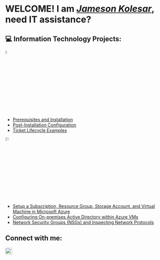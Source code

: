   <h1>WELCOME! I am <i><a href="https://linkedin.com/in/Jameson-Kolesar">Jameson Kolesar</a></i>, need IT assistance?</h1>

<h2>💻 Information Technology Projects:</h2>
<img src="https://i.imgur.com/KzJbWRS.png" height="5%" width="10%" alt="osTicket"/>

  - [Prerequisites and Installation](https://github.com/JTYKolesar/osticket-prereqs)
  - [Post-Installation Configuration](https://github.com/JTYKolesar/post-install-config)
  - [Ticket Lifecycle Examples](https://github.com/JTYKolesar/ticket-lifecycle)

<img src="https://i.imgur.com/1DDZ4Ui.png" height="5%" width="15%" alt="Microsoft Azure"/>

  - [Setup a Subscription, Resource Group, Storage Account, and Virtual Machine in Microsoft Azure](https://github.com/JTYKolesar/azure-start)
  - [Configuring On-premises Active Directory within Azure VMs](https://github.com/JTYKolesar/configure-ad)
  - [Network Security Groups (NSGs) and Inspecting Network Protocols](https://github.com/JTYKolesar/azure-network-protocols)
  
<h2>Connect with me:</h2>

[<img align="left" alt="JTYK | LinkedIn" width="22px" src="https://cdn.jsdelivr.net/npm/simple-icons@v3/icons/linkedin.svg" />][linkedin]

[linkedin]: https://www.linkedin.com/in/jameson-kolesar/
